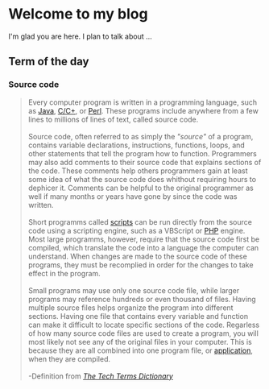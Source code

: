 # Welcome to my blog

I'm glad you are here. I plan to talk about ...

## Term of the day

### Source code

<blockquote>
Every computer program is written in a programming language, such as <a href="https://techterms.com/definition/java">Java</a>, <a href="https://techterms.com/definition/cplusplus">C/C+</a>, or <a href="https://techterms.com/definition/perl">Perl</a>. These programs include anywhere from a few lines to millions of lines of text, called source code.
</br>
</br>
Source code, often referred to as simply the <em>"source"</em> of a program, contains variable declarations, instructions, functions, loops, and other statements that tell the program how to function. Programmers may also add comments to their source code that explains sections of the code. These comments help others programmers gain at least some idea of what the source code does whithout requiring hours to dephicer it. Comments can be helpful to the original programmer as well if many months or years have gone by since the code was written.
</br>
</br>
Short programms called <a href="https://techterms.com/definition/script">scripts</a> can be run directly from the source code using a scripting engine, such as a VBScript or <a href="https://techterms.com/definition/php">PHP</a> engine. Most large programms, however, require that the source code first be compiled, which translate the code into a language the computer can understand. When changes are made to the source code of these programs, they must be recomplied in order for the changes to take effect in the program.
</br>
</br>
Small programs may use only one source code file, while larger programs may reference hundreds or even thousand of files. Having multiple source files helps organize the program into different sections. Having one file that contains every variable and function can make it difficult to locate specific sections of the code. Regarless of how many source code files are used to create a program, you will most likely not see any of the original files in your computer. This is because they are all combined into one program file, or <a href="https://techterms.com/definition/application">application</a>, when they are compiled.
</br>
</br>
<footer>-Definition from <cite><a href="https://techterms.com/definition/sourcecode">The Tech Terms Dictionary</a></cite><footer>
</blockquote>
